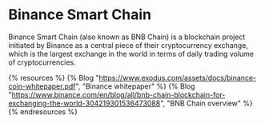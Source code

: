 # Binance Smart Chain

Binance Smart Chain (also known as BNB Chain) is a blockchain project initiated by Binance as a central piece of their cryptocurrency exchange, which is the largest exchange in the world in terms of daily trading volume of cryptocurrencies.

{% resources %}
  {% Blog "https://www.exodus.com/assets/docs/binance-coin-whitepaper.pdf", "Binance whitepaper" %}
  {% Blog "https://www.binance.com/en/blog/all/bnb-chain-blockchain-for-exchanging-the-world-304219301536473088", "BNB Chain overview" %}
{% endresources %}
